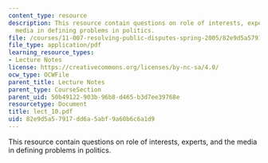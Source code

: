 ```yaml
---
content_type: resource
description: This resource contain questions on role of interests, experts, and the
  media in defining problems in politics.
file: /courses/11-007-resolving-public-disputes-spring-2005/82e9d5a57917dd6a5abf9a60b6c6a1d9_lect_10.pdf
file_type: application/pdf
learning_resource_types:
- Lecture Notes
license: https://creativecommons.org/licenses/by-nc-sa/4.0/
ocw_type: OCWFile
parent_title: Lecture Notes
parent_type: CourseSection
parent_uid: 50b49122-903b-96b8-d465-b3d7ee39768e
resourcetype: Document
title: lect_10.pdf
uid: 82e9d5a5-7917-dd6a-5abf-9a60b6c6a1d9
---
```

This resource contain questions on role of interests, experts, and the media in defining problems in politics.